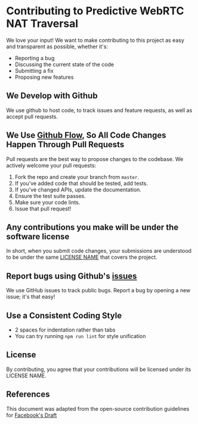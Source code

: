 # Contributing to Predictive WebRTC NAT Traversal

We love your input! We want to make contributing to this project as easy and transparent as possible, whether it's:

- Reporting a bug
- Discussing the current state of the code
- Submitting a fix
- Proposing new features

## We Develop with Github

We use github to host code, to track issues and feature requests, as well as accept pull requests.

## We Use [Github Flow](https://guides.github.com/introduction/flow/index.html), So All Code Changes Happen Through Pull Requests

Pull requests are the best way to propose changes to the codebase. We actively welcome your pull requests:

1. Fork the repo and create your branch from `master`.
2. If you've added code that should be tested, add tests.
3. If you've changed APIs, update the documentation.
4. Ensure the test suite passes.
5. Make sure your code lints.
6. Issue that pull request!

## Any contributions you make will be under the software license

In short, when you submit code changes, your submissions are understood to be under the same [LICENSE NAME](LICENSE.md) that covers the project.

## Report bugs using Github's [issues](https://github.com/briandk/transcriptase-atom/issues)

We use GitHub issues to track public bugs. Report a bug by opening a new issue; it's that easy!

## Use a Consistent Coding Style

* 2 spaces for indentation rather than tabs
* You can try running `npm run lint` for style unification

## License

By contributing, you agree that your contributions will be licensed under its LICENSE NAME.

## References

This document was adapted from the open-source contribution guidelines for [Facebook's Draft](https://github.com/facebook/draft-js)
